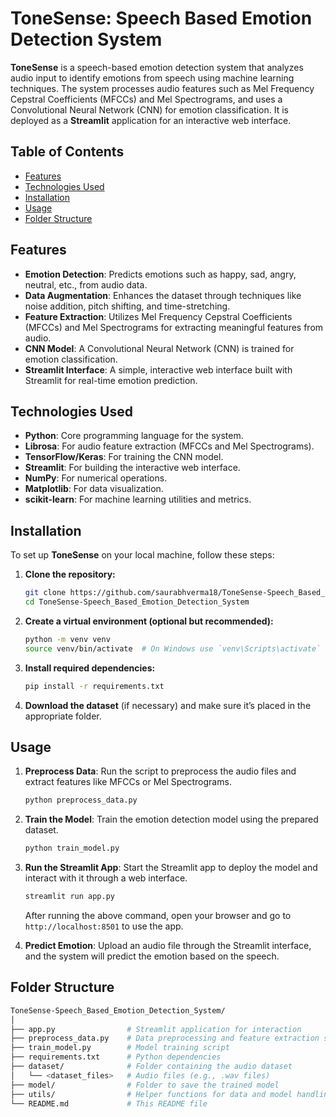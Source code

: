 # ToneSense: Speech Based Emotion Detection System

**ToneSense** is a speech-based emotion detection system that analyzes audio input to identify emotions from speech using machine learning techniques. The system processes audio features such as Mel Frequency Cepstral Coefficients (MFCCs) and Mel Spectrograms, and uses a Convolutional Neural Network (CNN) for emotion classification. It is deployed as a **Streamlit** application for an interactive web interface.

## Table of Contents
- [Features](#features)
- [Technologies Used](#technologies-used)
- [Installation](#installation)
- [Usage](#usage)
- [Folder Structure](#folder-structure)

## Features
- **Emotion Detection**: Predicts emotions such as happy, sad, angry, neutral, etc., from audio data.
- **Data Augmentation**: Enhances the dataset through techniques like noise addition, pitch shifting, and time-stretching.
- **Feature Extraction**: Utilizes Mel Frequency Cepstral Coefficients (MFCCs) and Mel Spectrograms for extracting meaningful features from audio.
- **CNN Model**: A Convolutional Neural Network (CNN) is trained for emotion classification.
- **Streamlit Interface**: A simple, interactive web interface built with Streamlit for real-time emotion prediction.

## Technologies Used
- **Python**: Core programming language for the system.
- **Librosa**: For audio feature extraction (MFCCs and Mel Spectrograms).
- **TensorFlow/Keras**: For training the CNN model.
- **Streamlit**: For building the interactive web interface.
- **NumPy**: For numerical operations.
- **Matplotlib**: For data visualization.
- **scikit-learn**: For machine learning utilities and metrics.

## Installation
To set up **ToneSense** on your local machine, follow these steps:

1. **Clone the repository:**
    ```bash
    git clone https://github.com/saurabhverma18/ToneSense-Speech_Based_Emotion_Detection_System.git
    cd ToneSense-Speech_Based_Emotion_Detection_System
    ```

2. **Create a virtual environment (optional but recommended):**
    ```bash
    python -m venv venv
    source venv/bin/activate  # On Windows use `venv\Scripts\activate`
    ```

3. **Install required dependencies:**
    ```bash
    pip install -r requirements.txt
    ```

4. **Download the dataset** (if necessary) and make sure it’s placed in the appropriate folder.

## Usage
1. **Preprocess Data**: Run the script to preprocess the audio files and extract features like MFCCs or Mel Spectrograms.
    ```bash
    python preprocess_data.py
    ```

2. **Train the Model**: Train the emotion detection model using the prepared dataset.
    ```bash
    python train_model.py
    ```

3. **Run the Streamlit App**: Start the Streamlit app to deploy the model and interact with it through a web interface.
    ```bash
    streamlit run app.py
    ```

    After running the above command, open your browser and go to `http://localhost:8501` to use the app.

4. **Predict Emotion**: Upload an audio file through the Streamlit interface, and the system will predict the emotion based on the speech.

## Folder Structure
```bash
ToneSense-Speech_Based_Emotion_Detection_System/
│
├── app.py                # Streamlit application for interaction
├── preprocess_data.py    # Data preprocessing and feature extraction script
├── train_model.py        # Model training script
├── requirements.txt      # Python dependencies
├── dataset/              # Folder containing the audio dataset
│   └── <dataset_files>   # Audio files (e.g., .wav files)
├── model/                # Folder to save the trained model
├── utils/                # Helper functions for data and model handling
└── README.md             # This README file
